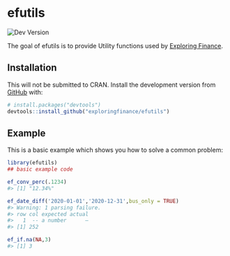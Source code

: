 
<!-- README.md is generated from README.Rmd. Please edit that file -->

# efutils

<!-- badges: start -->

![Dev Version](https://img.shields.io/badge/github-0.0.1-blue.svg)
<!-- badges: end -->

The goal of efutils is to provide Utility functions used by [Exploring
Finance](https://exploringfinance.github.io/).

## Installation

This will not be submitted to CRAN. Install the development version from
[GitHub](https://github.com/) with:

``` r
# install.packages("devtools")
devtools::install_github("exploringfinance/efutils")
```

## Example

This is a basic example which shows you how to solve a common problem:

``` r
library(efutils)
## basic example code

ef_conv_perc(.1234)
#> [1] "12.34%"

ef_date_diff('2020-01-01','2020-12-31',bus_only = TRUE)
#> Warning: 1 parsing failure.
#> row col expected actual
#>   1  -- a number      —
#> [1] 252

ef_if.na(NA,3)
#> [1] 3
```
